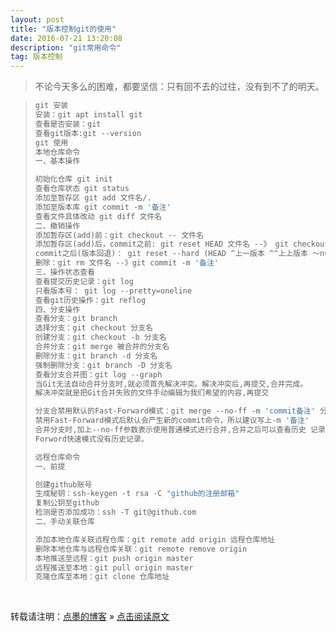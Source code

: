 ```yaml
---
layout: post
title: "版本控制git的使用"
date: 2016-07-21 13:20:08 
description: "git常用命令"
tag: 版本控制
---
```


> 不论今天多么的困难，都要坚信：只有回不去的过往，没有到不了的明天。

>  ```python
>  git 安装
>  安装：git apt install git
>  查看是否安装：git
>  查看git版本:git --version
>  git 使用
>  本地仓库命令
>  一、基本操作
>  
>  初始化仓库 git init
>  查看仓库状态 git status
>  添加至暂存区 git add 文件名/.
>  添加至版本库 git commit -m '备注'
>  查看文件具体改动 git diff 文件名
>  二、撤销操作
>  添加暂存区(add)前：git checkout -- 文件名
>  添加暂存区(add)后，commit之前: git reset HEAD 文件名 --》 git checkout -- 文件名
>  commit之后(版本回退)： git reset --hard (HEAD ^上一版本 ^^上上版本 ～num上num个版本)/版本号—对应版本
>  删除：git rm 文件名 --》git commit -m '备注'
>  三、操作状态查看
>  查看提交历史记录：git log
>  只看版本号： git log --pretty=oneline
>  查看git历史操作：git reflog
>  四、分支操作
>  查看分支：git branch
>  选择分支：git checkout 分支名
>  创建分支：git checkout -b 分支名
>  合并分支：git merge 被合并的分支名
>  删除分支：git branch -d 分支名
>  强制删除分支：git branch -D 分支名
>  查看分支合并图：git log --graph
>  当Git无法自动合并分支时,就必须首先解决冲突。解决冲突后,再提交,合并完成。
>  解决冲突就是把Git合并失败的文件手动编辑为我们希望的内容,再提交
>  
>  分支合禁用默认的Fast-Forward模式：git merge ‐‐no‐ff ‐m 'commit备注' 分支名
>  禁用Fast-Forward模式后默认会产生新的commit命令，所以建议写上-m '备注'
>  合并分支时,加上--no-ff参数表示使用普通模式进行合并,合并之后可以查看历史 记录,而Fast-
>  Forword快速模式没有历史记录。
>  
>  远程仓库命令
>  一、前提
>  
>  创建github账号
>  生成秘钥：ssh-keygen -t rsa -C "github的注册邮箱"
>  复制公钥至github
>  检测是否添加成功：ssh -T git@github.com
>  二、手动关联仓库
>  
>  添加本地仓库关联远程仓库：git remote add origin 远程仓库地址
>  删除本地仓库与远程仓库关联：git remote remove origin
>  本地推送至远程：git push origin master
>  远程推送至本地：git pull origin master
>  克隆仓库至本地：git clone 仓库地址
>  ```

<br>

转载请注明：[点墨的博客](http://tipFiger.github.io) » [点击阅读原文](http://tipFiger.github.io/2016/07/版本控制git的使用/)

